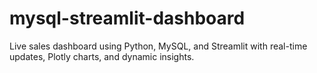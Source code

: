 # mysql-streamlit-dashboard
Live sales dashboard using Python, MySQL, and Streamlit with real-time updates, Plotly charts, and dynamic insights.
